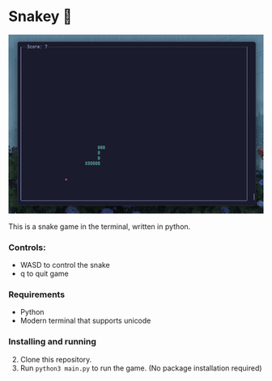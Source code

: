 # Snakey 🐍

![snakey screenshot](./snakey.png)

This is a snake game in the terminal, written in python.

### Controls:

- WASD to control the snake
- q to quit game

### Requirements

- Python
- Modern terminal that supports unicode

### Installing and running

2.  Clone this repository.
3.  Run `python3 main.py` to run the game. (No package installation required)
